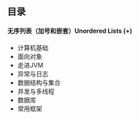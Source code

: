 ## 目录
#### 无序列表（加号和嵌套）Unordered Lists (+)
+ 计算机基础
+ 面向对象
+ 走进JVM
+ 异常与日志
+ 数据结构与集合
+ 并发与多线程
+ 数据库
+ 常用框架

